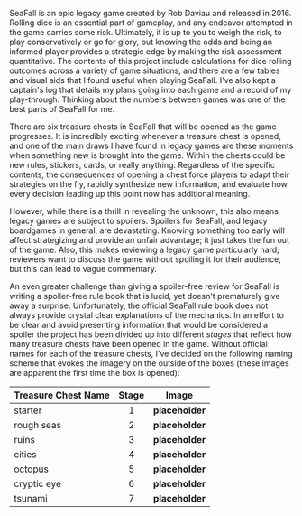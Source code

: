 SeaFall is an epic legacy game created by Rob Daviau and released in 2016. Rolling dice is an essential part of gameplay, and any endeavor attempted in the game carries some risk. Ultimately, it is up to you to weigh the risk, to play conservatively or go for glory, but knowing the odds and being an informed player provides a strategic edge by making the risk assessment quantitative. The contents of this project include calculations for dice rolling outcomes across a variety of game situations, and there are a few tables and visual aids that I found useful when playing SeaFall. I've also kept a captain's log that details my plans going into each game and a record of my play-through. Thinking about the numbers between games was one of the best parts of SeaFall for me.

There are six treasure chests in SeaFall that will be opened as the game progresses. It is incredibly exciting whenever a treasure chest is opened, and one of the main draws I have found in legacy games are these moments when something new is brought into the game. Within the chests could be new rules, stickers, cards, or really anything. Regardless of the specific contents, the consequences of opening a chest force players to adapt their strategies on the fly, rapidly synthesize new information, and evaluate how every decision leading up this point now has additional meaning.

However, while there is a thrill in revealing the unknown, this also means legacy games are subject to spoilers. Spoilers for SeaFall, and legacy boardgames in general, are devastating. Knowing something too early will affect strategizing and provide an unfair advantage; it just takes the fun out of the game. Also, this makes reviewing a legacy game particularly hard; reviewers want to discuss the game without spoiling it for their audience, but this can lead to vague commentary.

An even greater challenge than giving a spoiler-free review for SeaFall is writing a spoiler-free rule book that is lucid, yet doesn't prematurely give away a surprise. Unfortunately, the official SeaFall rule book does not always provide crystal clear explanations of the mechanics. In an effort to be clear and avoid presenting information that would be considered a spoiler the project has been divided up into different *stages* that reflect how many treasure chests have been opened in the game. Without official names for each of the treasure chests, I've decided on the following naming scheme that evokes the imagery on the outside of the boxes (these images are apparent the first time the box is opened):

Treasure Chest Name | Stage | Image
--- | :---: | ---
starter | 1 | **placeholder**
rough seas | 2 | **placeholder**
ruins | 3 | **placeholder**
cities | 4 | **placeholder**
octopus | 5 | **placeholder**
cryptic eye | 6 | **placeholder**
tsunami | 7 | **placeholder**
